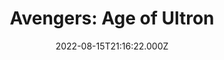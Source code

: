 ---
title: "Avengers: Age of Ultron"
year: 2015
date: 2022-08-15T21:16:22.000Z
permalink: /almanac/movies/2022-08-15-avengers-age-of-ultron/index.html
link: https://letterboxd.com/rknightuk/film/avengers-age-of-ultron/4/
rating: 3
tmdbid: 99861
---